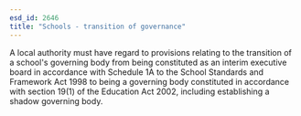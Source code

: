 ```yaml
---
esd_id: 2646
title: "Schools - transition of governance"
---
```


A local authority must have regard to provisions relating to the transition of a school's governing body from being constituted as an interim executive board in accordance with Schedule 1A to the School Standards and Framework Act 1998 to being a governing body constituted in accordance with section 19(1) of the Education Act 2002, including establishing a shadow governing body.

